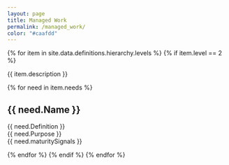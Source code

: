 ```yaml
---
layout: page
title: Managed Work
permalink: /managed_work/
color: "#caafdd"
---
```


<div>
  {% for item in site.data.definitions.hierarchy.levels %}
    {% if item.level == 2 %}
    <p>{{ item.description }}</p>
      {% for need in item.needs %}
        <h2 id="{{ need.ID }}">{{ need.Name }}</h2>
        <p>
            {{ need.Definition }}<br />
            {{ need.Purpose }}<br />
            {{ need.maturitySignals }}
        </p>
      {% endfor %}
    {% endif %}
  {% endfor %}
</div>
